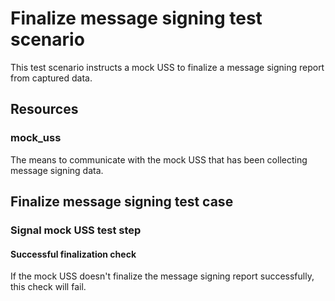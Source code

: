 # Finalize message signing test scenario

This test scenario instructs a mock USS to finalize a message signing report from captured data.

## Resources

### mock_uss

The means to communicate with the mock USS that has been collecting message signing data.

## Finalize message signing test case

### Signal mock USS test step

#### Successful finalization check

If the mock USS doesn't finalize the message signing report successfully, this check will fail.
